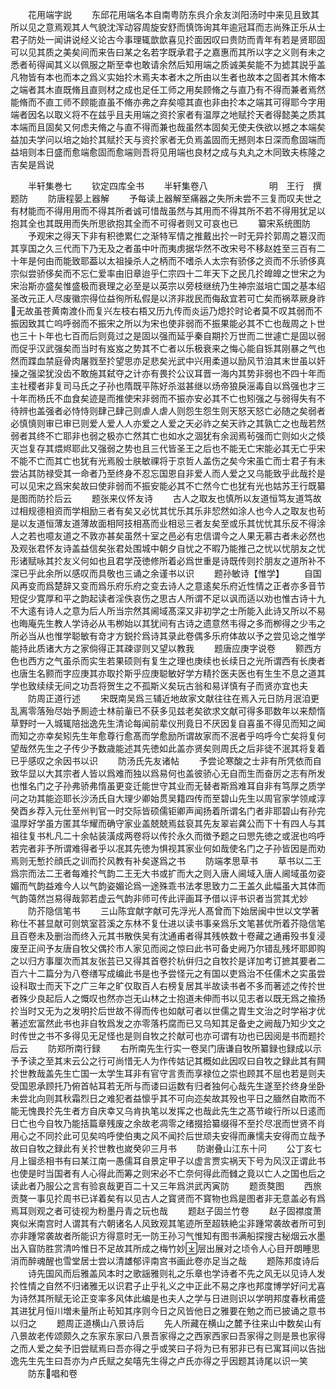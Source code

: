 <!-- { "loadSidebar": true } -->
　　花用端字説
　　东邱花用端名本自南粤防东呉介余友浏阳汤时中来见且致其所以见之意焉观其人气貌沈浑动容周旋安舒而慎饰询其年逾冠耳而志尚殊正乐从士君子防处一闻讲说经义论古今事理辄歆歆喜见扵面因叹曰贵防而青年有若是贤耶固可以见其质之美矣间而来告曰某之名若字既承君子之嘉惠而其所以字之义则有未之悉者茍得闻其义以佩服之斯至幸也敢请余然后知用端之质诚美矣能不为摅其説乎盖凡物皆有本也而本之爲义实始扵木焉夫本者木之所由以生者也故本之固者其木脩本之端者其木直既脩且直则材之成也足任工师之用矣顾脩之与直乃有不得而兼者焉然能脩而不直工师不顾能直虽不脩亦弗之弃矣噫其直也非由扵本之端其可得耶今字用端者因名以取义将不在兹乎且夫用端之资扵家者有温厚之地赋扵天者得懿美之质其本端而且固矣又何虑夫脩之与直不得而兼也哉虽然本固矣无使夫佚欲以撼之本端矣益加夫学问以培之始扵其赋扵天与资扵家者无负焉盖固而无撼则本日深而愈固端而益培则本日盛而愈端愈固而愈端则吾将见用端也良材之成与丸丸之木同致夫栋隆之吉矣是爲说














　　半轩集巻七
　　钦定四库全书
　　半轩集卷八　　　　　　　明　王行　撰题防
　　防唐程晏上器解
　　予每读上器解至痛器之失所未尝不三复而叹夫世之有材能而不得用用而不得其所者诚可惜哉虽然与其用而不得其所不若不得用犹足以抱其全也其既用而失所思欲抱其全而不可得者则又可哀也已
　　纂宋系统图防
　　予观宋之得天下非有积徳累仁之渐特军情之推戴出扵一时无异扵郭周之簒汉而其享国之久三代而下乃无及之者虽中叶而夷虏据华然不改宋号不移赵姓至三百有二十年是何由而能致耶葢以太祖操杀人之柄而不嗜杀人太宗有骄侈之资而不乐骄侈真宗似尝骄侈矣而不忘仁爱率由旧章迨乎仁宗四十二年天下之民几扵皥皥之世宋之为宋治斯亦盛矣惟盛极而衰理之必至是以英宗以旁枝继统乃生神宗滋培亡国之基本绍圣改元正人尽废徽宗得位益徇所私假是以济非戕民而侮敌宜若可亡矣而祸萃厥身祚无故虽苍黄南渡仆而复兴左枝右梧又历九传而炎运乃熄扵时论者莫不叹其弱而不振因致其亡呜呼弱而不振宋之所以为宋也使非弱而不振果能必其不亡也哉周之卜世也三十卜年也七百而后则竟过之是固以强而延乎秦自期扵万世而二世遽亡是固以弱而促乎汉武强矣而当时有岌岌之势其不亡者以乐极衰来之悔心能自铄其刚暴之气也然而蹀血禁庭骨肉屠戮至扵望思亦足悲矣光武中兴用柔道以励风节洎其末世虽以奸操之强梁犹没齿不敢施其弑夺之计亦有畏扵公议耳晋一海内其势非弱也不四十年而主社稷者非复司马氏之子孙也隋既平陈好杀滋甚继以炀帝狼戾滛毒自以爲强也才三十年而杨氏不血食矣迹是而推使宋非弱而不振亦安必其不亡也矧强之与弱得失有不待辨也盖强者必恃恃则肆己肆己则虐人虐人则怨生怨生则天怒天怒亡必随之矣弱者必慎慎则审已审已则爱人爱人人亦爱之人爱之天必祚之矣天祚之其孰亡之也哉若然弱者其终不亡耶非也弱之极亦亡然其亡也如水之涸犹有余润焉茍强而亡则如火之倐灭岂复存其煨烬耶此又强弱之势也且三代皆圣王之后也不能无亡宋能必其无亡乎宋不能不亡而其亡也犹有光焉殷士肤敏祼将于京哲人盖伤之矣今宋虽亡而士君子有未尝沾其防禄受其一命者乃至终身不忍忘国恩自非爱人而人爱之又乌能致乎此哉扵是可以见宋之爲宋矣故曰使非弱而不振安能必其不亡然今亡也犹有光也姑苏王行既纂是图而防扵后云
　　题张来仪怀友诗
　　古人之取友也慎所以友道恒笃友道笃故过相规德相资而学相励三者有矣又必忧其忧乐其乐非恝然如涂人也今人之取友也茍是以友道恒薄友道薄故面相阿技相髙而业相忌三者友矣至或乐其忧忧其乐反不得涂人之若也噫友道之不敦亦甚矣虽然十室之邑必有忠信谓今之人果无慕古者未必然也及观张君怀友诗盖益信矣张君处围城中朝夕自忧之不暇乃能推己之忧以忧朋友之忧形诸赋咏其扵友义何如也且君学茂徳修所着必爲世重是诗既传则扵朋友之道所补不深已乎此余所以感叹而具敬也三诵之余谨书以识
　　题孙敏诗【惟学】
　　自国风再变而爲楚辞又变而爲乐府乐府之变去诗人之意逺矣乐府近性情之正者亦多音节短促少寛厚和平之韵起读者淫佚哀伤之思古人所谓不足以讽而适以劝也惟古诗十九不大逺有诗人之意为后人所当宗然其阃域髙深又非初学之士所能入此诗又所以不易也晦庵先生教人学诗必从韦栁始以其犹间有古诗之遗意然韦得之多而栁得之少韦之所必当从也惟学聪敏有竒才方鋭扵爲诗其录此卷偶多乐府体故以予之尝见谂之惟学能持此质诸大方之家倘得正其疎谬则又望以教我
　　题唐应庚字说卷
　　颢西方色也西方之气虽杀而实生若果硕则有复生之理也庚续也长续日之光所谓西有长庚者也唐生名颢而字应庚其亦取扵斯乎应庚聪敏好学方精扵医夫医也有生生不息之道其学也致续续无间之功吾将贺生之不孤斯义矣玩古翁和易详慎有子而贤亦宜也夫
　　防周正道行述
　　宋既南吴爲三辅近地故家文献往往在焉入元日防月泯洎更乱离零落殆尽始予厠迹士林前軰已不获多见兹老矣欲求文献可得多耶数年以来颓惰草野时一入城辄陪拙逸先生清论每闻前辈仪刑竟日不厌因复自喜虽不得见而知之闻而知之亦幸矣矧先生年愈尊行愈髙而学愈励所谓故家而不泯者乎呜呼今亡矣将复何望哉然先生之子传少予数歳能述其先徳如此盖亦贤矣则周氏之后非徒不泯其将复着已乎感叹之余因书以识
　　防汤氏先友诸帖
　　予尝论寒酸之士非有所凭依而自致华显以大其宗者人皆以爲难而独以爲易何也盖彼骄心无自而生而奋厉之志有所发也惟名门之子孙弗骄弗惰虽更变迁能世守其业而无替者斯爲难耳自非有笃厚之质学问之功其能迩耶长沙汤氏自大理少卿始贯吴籍四传而至碧山先生以周官家学领咸淳癸酉乡荐入元仕至州判官一时交际皆硕儒钜卿声闻扬着所谓名门者非耶碧山有孙完温厚好学虽方匿其华耀而确守家业盖兢兢焉兹裒其先友翠岩龚公而下十有四人与其祖往复书札凡二十余帖装潢成两卷将以传扵永久而徴予题之曰愳先徳之或泯也呜呼若完者非予所谓难得者乎以冺其先徳为惧视其家业何如哉使名门之子孙皆因是而劝焉则无慙扵顔氏之训而扵风教有补矣遂爲之书
　　防端孝思草书
　　草书以二王爲宗而法二王者每难扵气韵二王无大书或扩而大之则入唐人阃域入唐人阃域虽勿姿媚而气韵益难今人以气韵姿媚论爲一途殊乖书法孝思致力二王盖久此幅虽大其体而气韵蔼然岂易得哉郭若虚云气韵非师可传此评画耳予借以评书识者当赏其尤妙
　　防芥隐信笔书
　　三山陈宜献字献可先浮光人髙曾而下始居闽中世以文学著称仕不甚显献可则筑室苕溪之东林不复仕进以读书事亲爲乐文笔甚优所着芥隐信笔且百卷未及删治而终入元其书散佚吴有沈通甫者得其残帙数十卷藏之通甫殁书复浸废至正间予友唐自牧父偶扵市人家见而阅之惊曰此书可备史阙乃尔错乱残坏耶即购之以归方事厘次而其友张芸已又得其首卷扵杭倂归之自牧扵是详加考订摭其要者二百六十二篇分为八卷缮写成编此书是也予尝怪元之有国以吏爲治不任儒术之实虽尝设科取士而天下之广三年之旷仅取百人右榜复居其半故读书者不多而著述之传扵世者殊少良起后人之慨叹也然亦岂无山林之士抱道未伸而书以见志者以既无爲之揄扬扵当时又无为之发明扵后世故不得而传也如献可者以世儒之胄生文治之时学裕才优著述宏富然此书也非自牧爲发之亦零落朽腐而已又乌知其足备史之阙哉乃知少文之时传世之书不多得见无足怪也是则自牧之扵献可也亦可谓有功也已因阅是书而题扵后云
　　防郑所南行録
　　右所南先生行实一卷吴门唐谦自牧所纂録也録成以示予予读之至其末云公之行可尚惜无人为作传姑记其概如此因叹曰自牧之録此其有闗扵世教哉盖先生亡国一太学生耳非有官守言责而享禄位之崇也顾其不屈也若是则夫受国恩承顾托乃俯首帖耳若无所与而诿曰运数有归者独何心哉先生遂至扵终身坐卧未尝北向则其秋霜烈日之难犯者益懔乎其不可向迩矣故其殁也平日之腼然自欺而不能无愧畏扵先生者方自庆幸又乌肯执笔以发挥之也哉此先生之髙节峻行所以日逺而日亡也今自牧乃能括篇章残废之余故老凋零之绪掇拾纂缀得不至扵尽冺而世贤不肖用心之不同扵此可见矣呜呼使伯夷之风不闻扵后世顽夫安得而亷懦夫安得而立哉予故曰自牧之録此有关扵世教也嵗癸卯三月书
　　防谢叠山江东十问
　　公丁亥七月上镏丞相书有曰某江南一愚儒耳自景定甲子以虚言贾实祸天下号为风汉正谓此书也使是时当国者有人心得此而筹之则宋必不亡奈何得此而雠之竟以亡人之国也后之读此者乃服公之言有验哀哉更百二十又三年爲洪武丙寅防
　　题贡獒图
　　西旅贡獒一事见扵周书已详着矣有以见古人之寳贤而不寳物也爲是图者非无意盖必有爲焉耳则观之者可徒视为粉墨丹青之玩也哉
　　题赵子固兰竹卷
　　赵子固襟度萧爽似米南宫时人谓其有六朝诸名人风致观其笔迹所至超轶絶尘非踵常袭故者所可到亦非踵常袭故者所能识方得意时无一防王孙习气惟知有图书满船探搜古秘烟云水墨出入窅防胜赏清吟惟日不足故其所成之梅竹妙层出展对之顷令人心目开朗睡思消而醉魂醒也雪堂居士尝以清雄郁评南宫书画此卷亦足当之哉
　　题陈邦度诗后
　　诗先国风而后雅盖风本时之歌謡雅则礼之乐章也学诗者不先之风无以见诗人发扵性情之自然不归诸雅无以识君子止乎礼义之中正此不易之序也邦度博学好问尤喜为诗然其所赋无论正变率多风体此编是也夫人之学与日进则识以学明邦度春秋甫盛其进犹月恒川増未量所止茍知其序则今日之风皆他日之雅要在勉之而已披诵之意书以归之
　　题周正道横山八景诗后
　　先人所藏在横山之麓予往来山中数矣山有八景故老传颂颇久之东家东家曰八景吾家得之之西家西家曰吾家得之则是景也家得之而人爱之矣予旧尝赋焉曰吾亦得之乎或笑曰子将为已有邪非已有已寓耳间以告拙逸先生先生曰吾亦为卢氏赋之矣嘻先生得之卢氏亦得之乎因题其诗尾以识一笑
　　防东唱和卷
